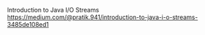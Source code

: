 Introduction to Java I/O Streams
https://medium.com/@pratik.941/introduction-to-java-i-o-streams-3485de108ed1